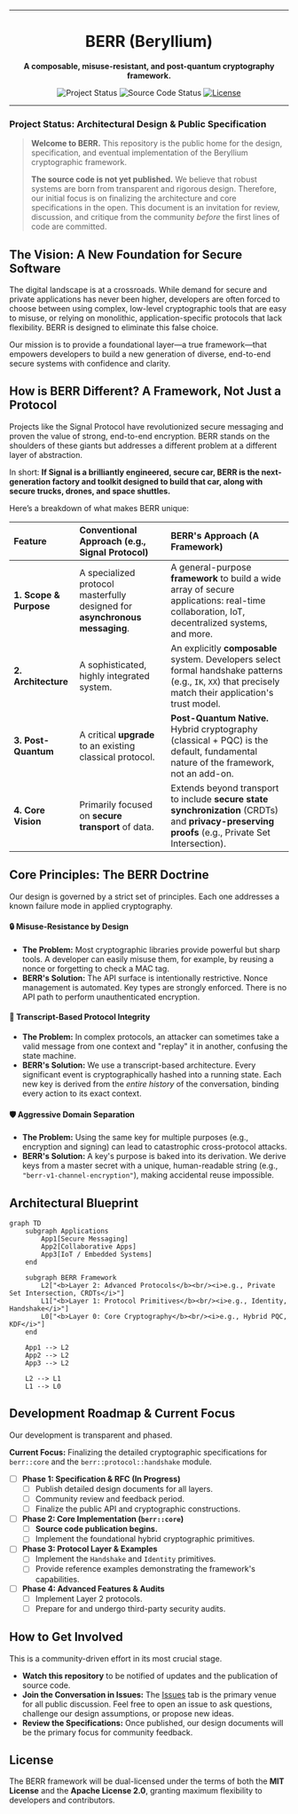 
---

<div align="center">
  <h1 style="font-weight: bold;">BERR (Beryllium)</h1>
</div>

<p align="center">
  <strong>A composable, misuse-resistant, and post-quantum cryptography framework.</strong>
</p>

<p align="center">
  <img src="https://img.shields.io/badge/status-design%20%26%20specification-blue" alt="Project Status"/>
  <img src="https://img.shields.io/badge/source%20code-pending-lightgrey" alt="Source Code Status"/>
  <a href="LICENSE-APACHE"><img src="https://img.shields.io/badge/license-MIT%2FApache--2.0-blue" alt="License"/></a>
</p>

---

### **Project Status: Architectural Design & Public Specification**

> **Welcome to BERR.** This repository is the public home for the design, specification, and eventual implementation of the Beryllium cryptographic framework.
>
> **The source code is not yet published.** We believe that robust systems are born from transparent and rigorous design. Therefore, our initial focus is on finalizing the architecture and core specifications in the open. This document is an invitation for review, discussion, and critique from the community *before* the first lines of code are committed.

## The Vision: A New Foundation for Secure Software

The digital landscape is at a crossroads. While demand for secure and private applications has never been higher, developers are often forced to choose between using complex, low-level cryptographic tools that are easy to misuse, or relying on monolithic, application-specific protocols that lack flexibility. BERR is designed to eliminate this false choice.

Our mission is to provide a foundational layer—a true framework—that empowers developers to build a new generation of diverse, end-to-end secure systems with confidence and clarity.

## How is BERR Different? A Framework, Not Just a Protocol

Projects like the Signal Protocol have revolutionized secure messaging and proven the value of strong, end-to-end encryption. BERR stands on the shoulders of these giants but addresses a different problem at a different layer of abstraction.

In short: **If Signal is a brilliantly engineered, secure car, BERR is the next-generation factory and toolkit designed to build that car, along with secure trucks, drones, and space shuttles.**

Here’s a breakdown of what makes BERR unique:

| Feature                   | Conventional Approach (e.g., Signal Protocol)                               | BERR's Approach (A Framework)                                                                                                                                  |
| :------------------------ | :-------------------------------------------------------------------------- | :------------------------------------------------------------------------------------------------------------------------------------------------------------- |
| **1. Scope & Purpose**    | A specialized protocol masterfully designed for **asynchronous messaging**. | A general-purpose **framework** to build a wide array of secure applications: real-time collaboration, IoT, decentralized systems, and more.            |
| **2. Architecture**       | A sophisticated, highly integrated system.                                  | An explicitly **composable** system. Developers select formal handshake patterns (e.g., `IK`, `XX`) that precisely match their application's trust model. |
| **3. Post-Quantum**       | A critical **upgrade** to an existing classical protocol.                   | **Post-Quantum Native.** Hybrid cryptography (classical + PQC) is the default, fundamental nature of the framework, not an add-on.                             |
| **4. Core Vision**        | Primarily focused on **secure transport** of data.                          | Extends beyond transport to include **secure state synchronization** (CRDTs) and **privacy-preserving proofs** (e.g., Private Set Intersection).        |

## Core Principles: The BERR Doctrine

Our design is governed by a strict set of principles. Each one addresses a known failure mode in applied cryptography.

#### 🔒 **Misuse-Resistance by Design**
*   **The Problem:** Most cryptographic libraries provide powerful but sharp tools. A developer can easily misuse them, for example, by reusing a nonce or forgetting to check a MAC tag.
*   **BERR's Solution:** The API surface is intentionally restrictive. Nonce management is automated. Key types are strongly enforced. There is no API path to perform unauthenticated encryption.

#### 🧩 **Transcript-Based Protocol Integrity**
*   **The Problem:** In complex protocols, an attacker can sometimes take a valid message from one context and "replay" it in another, confusing the state machine.
*   **BERR's Solution:** We use a transcript-based architecture. Every significant event is cryptographically hashed into a running state. Each new key is derived from the *entire history* of the conversation, binding every action to its exact context.

#### 🛡️ **Aggressive Domain Separation**
*   **The Problem:** Using the same key for multiple purposes (e.g., encryption and signing) can lead to catastrophic cross-protocol attacks.
*   **BERR's Solution:** A key's purpose is baked into its derivation. We derive keys from a master secret with a unique, human-readable string (e.g., `"berr-v1-channel-encryption"`), making accidental reuse impossible.

## Architectural Blueprint

```mermaid
graph TD
    subgraph Applications
        App1[Secure Messaging]
        App2[Collaborative Apps]
        App3[IoT / Embedded Systems]
    end

    subgraph BERR Framework
        L2["<b>Layer 2: Advanced Protocols</b><br/><i>e.g., Private Set Intersection, CRDTs</i>"]
        L1["<b>Layer 1: Protocol Primitives</b><br/><i>e.g., Identity, Handshake</i>"]
        L0["<b>Layer 0: Core Cryptography</b><br/><i>e.g., Hybrid PQC, KDF</i>"]
    end

    App1 --> L2
    App2 --> L2
    App3 --> L2

    L2 --> L1
    L1 --> L0
```

## Development Roadmap & Current Focus

Our development is transparent and phased.

**Current Focus:** Finalizing the detailed cryptographic specifications for `berr::core` and the `berr::protocol::handshake` module.

-   [ ] **Phase 1: Specification & RFC (In Progress)**
    -   [ ] Publish detailed design documents for all layers.
    -   [ ] Community review and feedback period.
    -   [ ] Finalize the public API and cryptographic constructions.
-   [ ] **Phase 2: Core Implementation (`berr::core`)**
    -   [ ] **Source code publication begins.**
    -   [ ] Implement the foundational hybrid cryptographic primitives.
-   [ ] **Phase 3: Protocol Layer & Examples**
    -   [ ] Implement the `Handshake` and `Identity` primitives.
    -   [ ] Provide reference examples demonstrating the framework's capabilities.
-   [ ] **Phase 4: Advanced Features & Audits**
    -   [ ] Implement Layer 2 protocols.
    -   [ ] Prepare for and undergo third-party security audits.

## How to Get Involved

This is a community-driven effort in its most crucial stage.
*   **Watch this repository** to be notified of updates and the publication of source code.
*   **Join the Conversation in Issues:** The [Issues](https://github.com/oqullcan/BERR/issues) tab is the primary venue for all public discussion. Feel free to open an issue to ask questions, challenge our design assumptions, or propose new ideas.
*   **Review the Specifications:** Once published, our design documents will be the primary focus for community feedback.

## License

The BERR framework will be dual-licensed under the terms of both the **MIT License** and the **Apache License 2.0**, granting maximum flexibility to developers and contributors.
